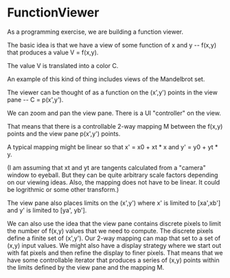 FunctionViewer
==============

As a programming exercise, we are building a function viewer.

The basic idea is that we have a view of some function of x and y -- f(x,y) that produces a value V = f(x,y).

The value V is translated into a color C. 

An example of this kind of thing includes views of the Mandelbrot set.

The viewer can be thought of as a function on the (x',y') points in the view pane -- C = p(x',y').

We can zoom and pan the view pane. There is a UI "controller" on the view.

That means that there is a controllable 2-way mapping M between the f(x,y) points and the view pane p(x',y') points.

A typical mapping might be linear so that x' = x0 + xt * x  and y' = y0 + yt * y. 

(I am assuming that xt and yt are tangents calculated from a "camera" window to eyeball. 
But they can be quite arbitrary scale factors depending on our viewing ideas.
Also, the mapping does not have to be linear. It could be logrithmic or some other transform.)

The view pane also places limits on the (x',y') where x' is limited to [xa',xb'] and y' is limited to [ya', yb'].

We can also use the idea that the view pane contains discrete pixels to limit the number of f(x,y) values that we need to compute. The discrete pixels define a finite set of (x',y'). Our 2-way mapping can map that set to a set of (x,y) input values. We might also have a display strategy where we start out with fat pixels and then refine the display to finer pixels. That means that we have some controllable iterator that produces a series of  (x,y) points within the limits defined by the view pane and the mapping M.
 

